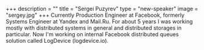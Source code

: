 +++
description = ""
title = "Sergei Puzyrev"
type = "new-speaker"
image = "sergey.jpg"
+++
Currently Production Engineer at Facebook, formerly Systems Engineer at Yandex and Mail.Ru. For about 5 years I was working mostly with distributed systems in general and distributed storages in particular. Now I'm working on internal Facebook distributed queues solution called LogDevice (logdevice.io).